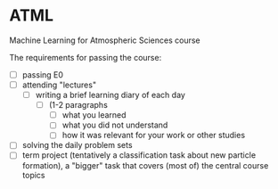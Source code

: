 # ATML
Machine Learning for Atmospheric Sciences course

The requirements for passing the course:
- [ ] passing E0
- [ ] attending "lectures"
  - [ ] writing a brief learning diary of each day
    - [ ] (1-2 paragraphs
      - [ ] what you learned
      - [ ] what you did not understand
      - [ ] how it was relevant for your work or other studies
- [ ] solving the daily problem sets
- [ ] term project (tentatively a classification task about new particle formation), a "bigger" task that covers (most of) the central course topics
